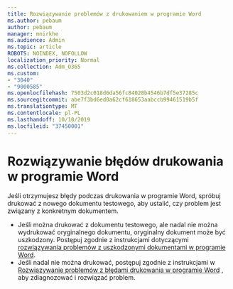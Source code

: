 ```yaml
---
title: Rozwiązywanie problemów z drukowaniem w programie Word
ms.author: pebaum
author: pebaum
manager: mnirkhe
ms.audience: Admin
ms.topic: article
ROBOTS: NOINDEX, NOFOLLOW
localization_priority: Normal
ms.collection: Adm_O365
ms.custom:
- "3040"
- "9000585"
ms.openlocfilehash: 7503d2c018d6da56fc84028b4546b7df5e37285c
ms.sourcegitcommit: abe7f3bd6ed0a62cf618653aabccb99461519b5f
ms.translationtype: MT
ms.contentlocale: pl-PL
ms.lasthandoff: 10/10/2019
ms.locfileid: "37450001"
---
```

# <a name="resolving-print-failures-in-word"></a>Rozwiązywanie błędów drukowania w programie Word

Jeśli otrzymujesz błędy podczas drukowania w programie Word, spróbuj drukować z nowego dokumentu testowego, aby ustalić, czy problem jest związany z konkretnym dokumentem.

- Jeśli można drukować z dokumentu testowego, ale nadal nie można wydrukować oryginalnego dokumentu, oryginalny dokument może być uszkodzony. Postępuj zgodnie z instrukcjami dotyczącymi [rozwiązywania problemów z uszkodzonymi dokumentami w programie Word](https://docs.microsoft.com/office/troubleshoot/word/damaged-documents-in-word#update-microsoft-office-and-windows).
- Jeśli nadal nie można drukować, postępuj zgodnie z instrukcjami w [Rozwiązywanie problemów z błędami drukowania w programie Word](https://docs.microsoft.com/office/troubleshoot/word/print-failures-in-word) , aby zdiagnozować i rozwiązać problem.